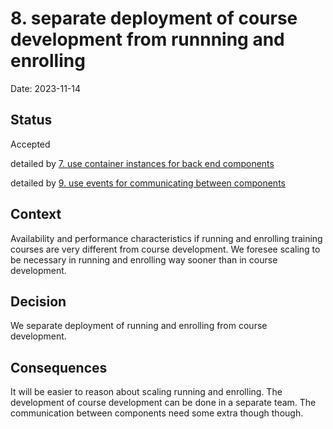 # 8. separate deployment of course development from runnning and enrolling

Date: 2023-11-14

## Status

Accepted

detailed by [7. use container instances for back end components](0007-use-container-instances-for-back-end-components.md)

detailed by [9. use events for communicating between components](0009-use-events-for-communicating-between-components.md)

## Context

Availability and performance characteristics if running and enrolling training courses are very different from course development. We foresee scaling to be necessary in running and enrolling way sooner than in course development.

## Decision

We separate deployment of running and enrolling from course development.

## Consequences

It will be easier to reason about scaling running and enrolling. The development of course development can be done in a separate team. The communication between components need some extra though though.
